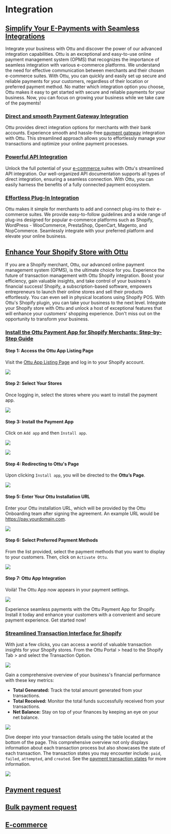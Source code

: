 # Integration

## [Simplify Your E-Payments with Seamless Integrations](integration.md#simplify-your-e-payments-with-seamless-integrations)

Integrate your business with Ottu and discover the power of our advanced integration capabilities. Ottu is an exceptional and easy-to-use online payment management system (OPMS) that recognizes the importance of seamless integration with various e-commerce platforms. We understand the need for effective communication between merchants and their chosen e-commerce suites. With Ottu, you can quickly and easily set up secure and reliable payments for your customers, regardless of their location or preferred payment method. No matter which integration option you choose, Ottu makes it easy to get started with secure and reliable payments for your business. Now, you can focus on growing your business while we take care of the payments!

### [Direct and smooth Payment Gateway Integration](integration.md#direct-and-smooth-payment-gateway-integration)

Ottu provides direct integration options for merchants with their bank accounts. Experience smooth and hassle-free [payment gateway](payment-gateway.md) integration with Ottu. This streamlined approach allows you to effortlessly manage your transactions and optimize your online payment processes.

### [Powerful API Integration](integration.md#powerful-api-integration)

Unlock the full potential of your [e-commerce ](plugins/#e-commerce)suites with Ottu's streamlined API integration. Our well-organized API documentation supports all types of direct integration, ensuring a seamless connection. With Ottu, you can easily harness the benefits of a fully connected payment ecosystem.

### [Effortless Plug-In Integration](integration.md#effortless-plug-in-integration)

Ottu makes it simple for merchants to add and connect plug-ins to their e-commerce suites. We provide easy-to-follow guidelines and a wide range of plug-ins designed for popular e-commerce platforms such as Shopify, WordPress - WooCommerce, PrestaShop, OpenCart, Magento, and NopCommerce. Seamlessly integrate with your preferred platform and elevate your online business.

## [Enhance Your Shopify Store with Ottu](integration.md#enhance-your-shopify-store-with-ottu)

If you are a Shopify merchant, Ottu, our advanced online payment management system (OPMS), is the ultimate choice for you. Experience the future of transaction management with Ottu Shopify integration. Boost your efficiency, gain valuable insights, and take control of your business's financial success! Shopify, a subscription-based software, empowers entrepreneurs to launch their online stores and sell their products effortlessly. You can even sell in physical locations using Shopify POS. With Ottu's Shopify plugin, you can take your business to the next level. Integrate your Shopify store with Ottu and unlock a host of exceptional features that will enhance your customers' shopping experience. Don't miss out on the opportunity to transform your business.

### [Install the Ottu Payment App for Shopify Merchants: Step-by-Step Guide](integration.md#install-the-ottu-payment-app-for-shopify-merchants-step-by-step-guide)

#### Step 1: Access the Ottu App Listing Page

Visit the [Ottu App Listing Page](https://apps.shopify.com/debit-credit-cards) and log in to your Shopify account.

![](<../.gitbook/assets/1 (14).png>)

#### Step 2: Select Your Stores

Once logging in, select the stores where you want to install the payment app.

![](<../.gitbook/assets/2 (15).png>)

#### Step 3: Install the Payment App

Click on `Add app` and then `Install app`.

![](<../.gitbook/assets/3 (14).png>)

![](<../.gitbook/assets/4 (10) (1).png>)

#### Step 4: Redirecting to Ottu's Page

Upon clicking `Install app`, you will be directed to the **Ottu’s Page**.

![](../.gitbook/assets/5.png)

#### Step 5: Enter Your Ottu Installation URL

Enter your Ottu installation URL, which will be provided by the Ottu Onboarding team after signing the agreement. An example URL would be https://pay.yourdomain.com.

![](<../.gitbook/assets/6 (10).png>)

#### Step 6: Select Preferred Payment Methods

From the list provided, select the payment methods that you want to display to your customers. Then, click on `Activate Ottu`.

![](<../.gitbook/assets/7 (1) (2).png>)

#### Step 7: Ottu App Integration

Voilà! The Ottu App now appears in your payment settings.

![](../.gitbook/assets/8.png)

Experience seamless payments with the Ottu Payment App for Shopify. Install it today and enhance your customers with a convenient and secure payment experience. Get started now!

### [Streamlined Transaction Interface for Shopify](integration.md#streamlined-transaction-interface-for-shopify)

With just a few clicks, you can access a world of valuable transaction insights for your Shopify stores. From the Ottu Portal > head to the Shopify Tab > and select the Transaction Option.

![](<../.gitbook/assets/4 (6) (1).png>)

Gain a comprehensive overview of your business's financial performance with these key metrics:

* **Total Generated:** Track the total amount generated from your transactions.
* **Total Received:** Monitor the total funds successfully received from your transactions.
* **Net Balance:** Stay on top of your finances by keeping an eye on your net balance.

![](../.gitbook/assets/10.png)

Dive deeper into your transaction details using the table located at the bottom of the page. This comprehensive overview not only displays information about each transaction process but also showcases the state of each transaction. The transaction states you may encounter include: `paid`, `failed`, `attempted`, and `created`. See the [payment transaction states](payment-tracking/payment-transactions-states.md#payment-states) for more information.

![](<../.gitbook/assets/11 (3).png>)

## [Payment request<img src="../.gitbook/assets/test (1).png" alt="" data-size="line">](plugins/#payment-request)

## [Bulk payment request<img src="../.gitbook/assets/test (1).png" alt="" data-size="line">](plugins/#bulk-payment-request)

## [E-commerce<img src="../.gitbook/assets/test (1).png" alt="" data-size="line">](plugins/#e-commerce)
